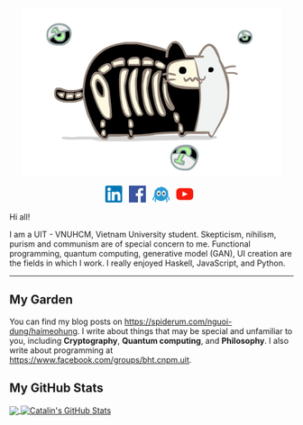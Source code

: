 <p align="center">
  <img width="460" height="300" src="https://github.com/vutuanhai237/vutuanhai237/blob/main/cat.gif">
</p>

<p align='center'>
<a href="https://www.linkedin.com/in/vutuanhai237"><img height="30" src="https://github.com/vutuanhai237/vutuanhai237/blob/main/linkined.png"></a>&nbsp;&nbsp;
<a href="https://www.facebook.com/vutuanhai237"><img height="30" src="https://github.com/vutuanhai237/vutuanhai237/blob/main/124010.png"></a>&nbsp;&nbsp;
<a href="https://spiderum.com/nguoi-dung/haimeohung"><img height="30" src="https://github.com/vutuanhai237/vutuanhai237/blob/main/blog.png"></a>&nbsp;&nbsp;
<a href="https://www.youtube.com/c/V%C5%A9Tu%E1%BA%A5nH%E1%BA%A3i"><img height="30" src="https://github.com/vutuanhai237/vutuanhai237/blob/main/youtube.png"></a>&nbsp;&nbsp;
</p>
Hi all!

I am a UIT - VNUHCM, Vietnam University student. Skepticism, nihilism, purism and communism are of special concern to me. Functional programming, quantum computing, generative model (GAN), UI creation are the fields in which I work. I really enjoyed Haskell, JavaScript, and Python.

  ---
  
## My Garden

You can find my blog posts on https://spiderum.com/nguoi-dung/haimeohung. I write about things that may be special and unfamiliar to you, including **Cryptography**, **Quantum computing**, and **Philosophy**. I also write about programming at https://www.facebook.com/groups/bht.cnpm.uit.
  
## My GitHub Stats

<a href="https://github.com/vutuanhai237/vutuanhai237">
  <img align="center" src="https://github-readme-stats.vercel.app/api/top-langs/?username=vutuanhai237&hide=java,html&title_color=ffffff&text_color=c9cacc&icon_color=2bbc8a&bg_color=1d1f21" />
</a>

<a href="https://github.com/vutuanhai237/vutuanhai237">
  <img align="center" src="https://github-readme-stats.vercel.app/api?username=vutuanhai237&show_icons=true&line_height=27&count_private=true&title_color=ffffff&text_color=c9cacc&icon_color=2bbc8a&bg_color=1d1f21" alt="Catalin's GitHub Stats" />
</a>
